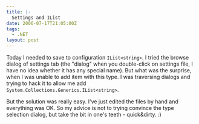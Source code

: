 ```yaml
---
title: |-
  Settings and IList
date: 2006-07-17T21:05:00Z
tags:
  - .NET
layout: post
---
```

Today I needed to save to configuration `IList<string>`. I tried the browse dialog of settings tab (the "dialog" when you double-click on settings file, I have no idea whether it has any special name). But what was the surprise, when I was unable to add item with this type. I was traversing dialogs and trying to hack it to allow me add `System.Collections.Generics.IList<string>`.

But the solution was really easy. I've just edited the files by hand and everything was OK. So my advice is not to trying convince the type selection dialog, but take the bit in one's teeth - quick&dirty. :)